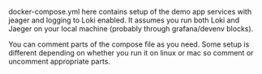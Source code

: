 docker-compose.yml here contains setup of the demo app services with jeager and logging to Loki enabled. It assumes you run both Loki and Jaeger on your local machine (probably through grafana/devenv blocks).

You can comment parts of the compose file as you need. Some setup is different depending on whether you run it on linux or mac so comment or uncomment appropriate parts. 